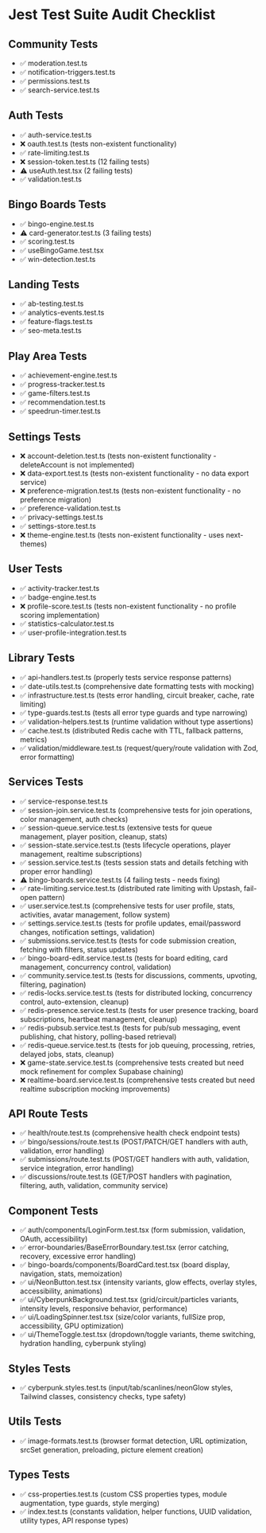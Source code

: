# Jest Test Suite Audit Checklist

## Community Tests
- ✅ moderation.test.ts
- ✅ notification-triggers.test.ts
- ✅ permissions.test.ts
- ✅ search-service.test.ts

## Auth Tests
- ✅ auth-service.test.ts
- ❌ oauth.test.ts (tests non-existent functionality)
- ✅ rate-limiting.test.ts
- ❌ session-token.test.ts (12 failing tests)
- ⚠️ useAuth.test.tsx (2 failing tests)
- ✅ validation.test.ts

## Bingo Boards Tests
- ✅ bingo-engine.test.ts
- ⚠️ card-generator.test.ts (3 failing tests)
- ✅ scoring.test.ts
- ✅ useBingoGame.test.tsx
- ✅ win-detection.test.ts

## Landing Tests
- ✅ ab-testing.test.ts
- ✅ analytics-events.test.ts
- ✅ feature-flags.test.ts
- ✅ seo-meta.test.ts

## Play Area Tests
- ✅ achievement-engine.test.ts
- ✅ progress-tracker.test.ts
- ✅ game-filters.test.ts
- ✅ recommendation.test.ts
- ✅ speedrun-timer.test.ts

## Settings Tests
- ❌ account-deletion.test.ts (tests non-existent functionality - deleteAccount is not implemented)
- ❌ data-export.test.ts (tests non-existent functionality - no data export service)
- ❌ preference-migration.test.ts (tests non-existent functionality - no preference migration)
- ✅ preference-validation.test.ts
- ✅ privacy-settings.test.ts
- ✅ settings-store.test.ts
- ❌ theme-engine.test.ts (tests non-existent functionality - uses next-themes)

## User Tests
- ✅ activity-tracker.test.ts
- ✅ badge-engine.test.ts
- ❌ profile-score.test.ts (tests non-existent functionality - no profile scoring implementation)
- ✅ statistics-calculator.test.ts
- ✅ user-profile-integration.test.ts

## Library Tests
- ✅ api-handlers.test.ts (properly tests service response patterns)
- ✅ date-utils.test.ts (comprehensive date formatting tests with mocking)
- ✅ infrastructure.test.ts (tests error handling, circuit breaker, cache, rate limiting)
- ✅ type-guards.test.ts (tests all error type guards and type narrowing)
- ✅ validation-helpers.test.ts (runtime validation without type assertions)
- ✅ cache.test.ts (distributed Redis cache with TTL, fallback patterns, metrics)
- ✅ validation/middleware.test.ts (request/query/route validation with Zod, error formatting)

## Services Tests
- ✅ service-response.test.ts
- ✅ session-join.service.test.ts (comprehensive tests for join operations, color management, auth checks)
- ✅ session-queue.service.test.ts (extensive tests for queue management, player position, cleanup, stats)
- ✅ session-state.service.test.ts (tests lifecycle operations, player management, realtime subscriptions)
- ✅ session.service.test.ts (tests session stats and details fetching with proper error handling)
- ⚠️ bingo-boards.service.test.ts (4 failing tests - needs fixing)
- ✅ rate-limiting.service.test.ts (distributed rate limiting with Upstash, fail-open pattern)
- ✅ user.service.test.ts (comprehensive tests for user profile, stats, activities, avatar management, follow system)
- ✅ settings.service.test.ts (tests for profile updates, email/password changes, notification settings, validation)
- ✅ submissions.service.test.ts (tests for code submission creation, fetching with filters, status updates)
- ✅ bingo-board-edit.service.test.ts (tests for board editing, card management, concurrency control, validation)
- ✅ community.service.test.ts (tests for discussions, comments, upvoting, filtering, pagination)
- ✅ redis-locks.service.test.ts (tests for distributed locking, concurrency control, auto-extension, cleanup)
- ✅ redis-presence.service.test.ts (tests for user presence tracking, board subscriptions, heartbeat management, cleanup)
- ✅ redis-pubsub.service.test.ts (tests for pub/sub messaging, event publishing, chat history, polling-based retrieval)
- ✅ redis-queue.service.test.ts (tests for job queuing, processing, retries, delayed jobs, stats, cleanup)
- ❌ game-state.service.test.ts (comprehensive tests created but need mock refinement for complex Supabase chaining)
- ❌ realtime-board.service.test.ts (comprehensive tests created but need realtime subscription mocking improvements)

## API Route Tests
- ✅ health/route.test.ts (comprehensive health check endpoint tests)
- ✅ bingo/sessions/route.test.ts (POST/PATCH/GET handlers with auth, validation, error handling)
- ✅ submissions/route.test.ts (POST/GET handlers with auth, validation, service integration, error handling)
- ✅ discussions/route.test.ts (GET/POST handlers with pagination, filtering, auth, validation, community service)

## Component Tests
- ✅ auth/components/LoginForm.test.tsx (form submission, validation, OAuth, accessibility)
- ✅ error-boundaries/BaseErrorBoundary.test.tsx (error catching, recovery, excessive error handling)
- ✅ bingo-boards/components/BoardCard.test.tsx (board display, navigation, stats, memoization)
- ✅ ui/NeonButton.test.tsx (intensity variants, glow effects, overlay styles, accessibility, animations)
- ✅ ui/CyberpunkBackground.test.tsx (grid/circuit/particles variants, intensity levels, responsive behavior, performance)
- ✅ ui/LoadingSpinner.test.tsx (size/color variants, fullSize prop, accessibility, GPU optimization)
- ✅ ui/ThemeToggle.test.tsx (dropdown/toggle variants, theme switching, hydration handling, cyberpunk styling)

## Styles Tests
- ✅ cyberpunk.styles.test.ts (input/tab/scanlines/neonGlow styles, Tailwind classes, consistency checks, type safety)

## Utils Tests
- ✅ image-formats.test.ts (browser format detection, URL optimization, srcSet generation, preloading, picture element creation)

## Types Tests  
- ✅ css-properties.test.ts (custom CSS properties types, module augmentation, type guards, style merging)
- ✅ index.test.ts (constants validation, helper functions, UUID validation, utility types, API response types)